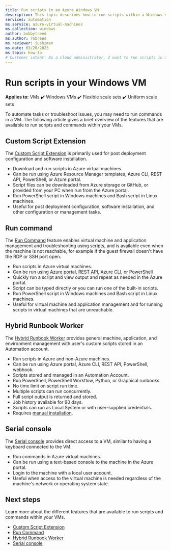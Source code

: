 ```yaml
---
title: Run scripts in an Azure Windows VM
description: This topic describes how to run scripts within a Windows virtual machine
services: automation
ms.service: azure-virtual-machines
ms.collection: windows
author: bobbytreed
ms.author: robreed
ms.reviewer: jushiman
ms.date: 03/20/2023
ms.topic: how-to
# Customer intent: As a cloud administrator, I want to run scripts in my Windows virtual machines, so that I can automate tasks, configure systems, and troubleshoot issues effectively.
---
```

# Run scripts in your Windows VM

**Applies to:** VMs :heavy_check_mark: Windows VMs :heavy_check_mark: Flexible scale sets :heavy_check_mark: Uniform scale sets

To automate tasks or troubleshoot issues, you may need to run commands in a VM. The following article gives a brief overview of the features that are available to run scripts and commands within your VMs.

## Custom Script Extension

The [Custom Script Extension](../extensions/custom-script-windows.md) is primarily used for post deployment configuration and software installation.

* Download and run scripts in Azure virtual machines.
* Can be run using Azure Resource Manager templates, Azure CLI, REST API, PowerShell, or Azure portal.
* Script files can be downloaded from Azure storage or GitHub, or provided from your PC when run from the Azure portal.
* Run PowerShell script in Windows machines and Bash script in Linux machines.
* Useful for post deployment configuration, software installation, and other configuration or management tasks.

## Run command

The [Run Command](run-command.md) feature enables virtual machine and application management and troubleshooting using scripts, and is available even when the machine is not reachable, for example if the guest firewall doesn't have the RDP or SSH port open.

* Run scripts in Azure virtual machines.
* Can be run using [Azure portal](run-command.md), [REST API](./run-command.md), [Azure CLI](/cli/azure/vm/run-command#az-vm-run-command-invoke), or [PowerShell](/powershell/module/az.compute/invoke-azvmruncommand)
* Quickly run a script and view output and repeat as needed in the Azure portal.
* Script can be typed directly or you can run one of the built-in scripts.
* Run PowerShell script in Windows machines and Bash script in Linux machines.
* Useful for virtual machine and application management and for running scripts in virtual machines that are unreachable.

## Hybrid Runbook Worker

The [Hybrid Runbook Worker](/azure/automation/automation-hybrid-runbook-worker) provides general machine, application, and environment management with user's custom scripts stored in an Automation account.

* Run scripts in Azure and non-Azure machines.
* Can be run using Azure portal, Azure CLI, REST API, PowerShell, webhook.
* Scripts stored and managed in an Automation Account.
* Run PowerShell, PowerShell Workflow, Python, or Graphical runbooks
* No time limit on script run time.
* Multiple scripts can run concurrently.
* Full script output is returned and stored.
* Job history available for 90 days.
* Scripts can run as Local System or with user-supplied credentials.
* Requires [manual installation](/azure/automation/extension-based-hybrid-runbook-worker-install).



## Serial console

The [Serial console](/troubleshoot/azure/virtual-machines/serial-console-windows) provides direct access to a VM, similar to having a keyboard connected to the VM.

* Run commands in Azure virtual machines.
* Can be run using a text-based console to the machine in the Azure portal.
* Login to the machine with a local user account.
* Useful when access to the virtual machine is needed regardless of the machine's network or operating system state.

## Next steps

Learn more about the different features that are available to run scripts and commands within your VMs.

* [Custom Script Extension](../extensions/custom-script-windows.md)
* [Run Command](run-command.md)
* [Hybrid Runbook Worker](/azure/automation/automation-hybrid-runbook-worker)
* [Serial console](/troubleshoot/azure/virtual-machines/serial-console-windows)

